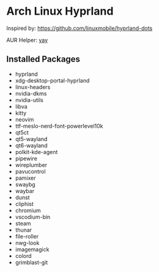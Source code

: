 # Arch Linux Hyprland

Inspired by: https://github.com/linuxmobile/hyprland-dots

AUR Helper: [yay](https://github.com/Jguer/yay)

## Installed Packages

- hyprland
- xdg-desktop-portal-hyprland
- linux-headers
- nvidia-dkms
- nvidia-utils
- libva
- kitty
- neovim
- ttf-meslo-nerd-font-powerlevel10k
- qt5ct
- qt5-wayland
- qt6-wayland
- polkit-kde-agent
- pipewire
- wireplumber
- pavucontrol
- pamixer
- swaybg
- waybar
- dunst
- cliphist
- chromium
- vscodium-bin
- steam
- thunar
- file-roller
- nwg-look
- imagemagick
- colord
- grimblast-git
